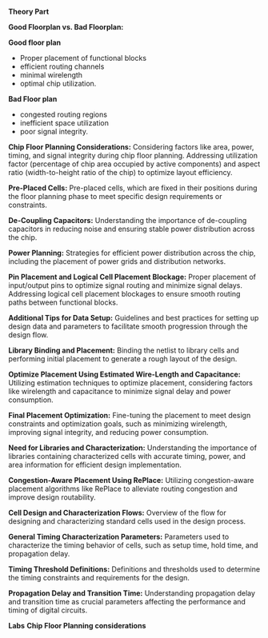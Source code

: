 **Theory Part**

**Good Floorplan vs. Bad Floorplan:**<br/>

**Good floor plan**
- Proper placement of functional blocks
- efficient routing channels
- minimal wirelength
- optimal chip utilization.<br/>

**Bad Floor plan**
- congested routing regions
- inefficient space utilization
- poor signal integrity.

**Chip Floor Planning Considerations:**
Considering factors like area, power, timing, and signal integrity during chip floor planning.
Addressing utilization factor (percentage of chip area occupied by active components) and aspect ratio (width-to-height ratio of the chip) to optimize layout efficiency.

**Pre-Placed Cells:**
Pre-placed cells, which are fixed in their positions during the floor planning phase to meet specific design requirements or constraints.

**De-Coupling Capacitors:**
Understanding the importance of de-coupling capacitors in reducing noise and ensuring stable power distribution across the chip.

**Power Planning:**
Strategies for efficient power distribution across the chip, including the placement of power grids and distribution networks.

**Pin Placement and Logical Cell Placement Blockage:**
Proper placement of input/output pins to optimize signal routing and minimize signal delays.
Addressing logical cell placement blockages to ensure smooth routing paths between functional blocks.

**Additional Tips for Data Setup:**
Guidelines and best practices for setting up design data and parameters to facilitate smooth progression through the design flow.

**Library Binding and Placement:**
Binding the netlist to library cells and performing initial placement to generate a rough layout of the design.

**Optimize Placement Using Estimated Wire-Length and Capacitance:**
Utilizing estimation techniques to optimize placement, considering factors like wirelength and capacitance to minimize signal delay and power consumption.

**Final Placement Optimization:**
Fine-tuning the placement to meet design constraints and optimization goals, such as minimizing wirelength, improving signal integrity, and reducing power consumption.

**Need for Libraries and Characterization:**
Understanding the importance of libraries containing characterized cells with accurate timing, power, and area information for efficient design implementation.

**Congestion-Aware Placement Using RePlace:**
Utilizing congestion-aware placement algorithms like RePlace to alleviate routing congestion and improve design routability.

**Cell Design and Characterization Flows:**
Overview of the flow for designing and characterizing standard cells used in the design process.

**General Timing Characterization Parameters:**
Parameters used to characterize the timing behavior of cells, such as setup time, hold time, and propagation delay.

**Timing Threshold Definitions:**
Definitions and thresholds used to determine the timing constraints and requirements for the design.

**Propagation Delay and Transition Time:**
Understanding propagation delay and transition time as crucial parameters affecting the performance and timing of digital circuits.

**Labs**
**Chip Floor Planning considerations**
